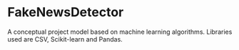 # FakeNewsDetector
A conceptual project model based on machine learning algorithms. Libraries used are CSV, Scikit-learn and Pandas.
